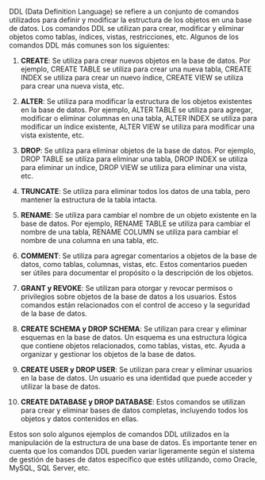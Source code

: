 DDL (Data Definition Language) se refiere a un conjunto de comandos utilizados para definir y modificar la estructura de los objetos en una base de datos. Los comandos DDL se utilizan para crear, modificar y eliminar objetos como tablas, índices, vistas, restricciones, etc. Algunos de los comandos DDL más comunes son los siguientes:

1. **CREATE**: Se utiliza para crear nuevos objetos en la base de datos. Por ejemplo, CREATE TABLE se utiliza para crear una nueva tabla, CREATE INDEX se utiliza para crear un nuevo índice, CREATE VIEW se utiliza para crear una nueva vista, etc.
    
2. **ALTER**: Se utiliza para modificar la estructura de los objetos existentes en la base de datos. Por ejemplo, ALTER TABLE se utiliza para agregar, modificar o eliminar columnas en una tabla, ALTER INDEX se utiliza para modificar un índice existente, ALTER VIEW se utiliza para modificar una vista existente, etc.
    
3. **DROP**: Se utiliza para eliminar objetos de la base de datos. Por ejemplo, DROP TABLE se utiliza para eliminar una tabla, DROP INDEX se utiliza para eliminar un índice, DROP VIEW se utiliza para eliminar una vista, etc.
    
4. **TRUNCATE**: Se utiliza para eliminar todos los datos de una tabla, pero mantener la estructura de la tabla intacta.
    
5. **RENAME**: Se utiliza para cambiar el nombre de un objeto existente en la base de datos. Por ejemplo, RENAME TABLE se utiliza para cambiar el nombre de una tabla, RENAME COLUMN se utiliza para cambiar el nombre de una columna en una tabla, etc.

6. **COMMENT**: Se utiliza para agregar comentarios a objetos de la base de datos, como tablas, columnas, vistas, etc. Estos comentarios pueden ser útiles para documentar el propósito o la descripción de los objetos.
    
7. **GRANT y REVOKE**: Se utilizan para otorgar y revocar permisos o privilegios sobre objetos de la base de datos a los usuarios. Estos comandos están relacionados con el control de acceso y la seguridad de la base de datos.
    
8. **CREATE SCHEMA y DROP SCHEMA**: Se utilizan para crear y eliminar esquemas en la base de datos. Un esquema es una estructura lógica que contiene objetos relacionados, como tablas, vistas, etc. Ayuda a organizar y gestionar los objetos de la base de datos.
    
9. **CREATE USER y DROP USER**: Se utilizan para crear y eliminar usuarios en la base de datos. Un usuario es una identidad que puede acceder y utilizar la base de datos.
    
10. **CREATE DATABASE y DROP DATABASE**: Estos comandos se utilizan para crear y eliminar bases de datos completas, incluyendo todos los objetos y datos contenidos en ellas.
    

Estos son solo algunos ejemplos de comandos DDL utilizados en la manipulación de la estructura de una base de datos. Es importante tener en cuenta que los comandos DDL pueden variar ligeramente según el sistema de gestión de bases de datos específico que estés utilizando, como Oracle, MySQL, SQL Server, etc.
